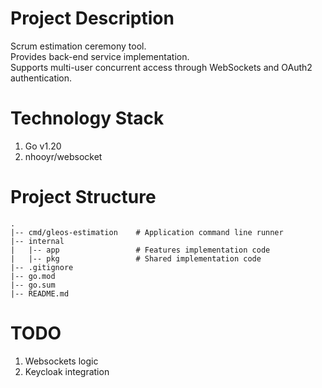# Project Description
Scrum estimation ceremony tool.\
Provides back-end service implementation.\
Supports multi-user concurrent access through WebSockets and OAuth2 authentication.

# Technology Stack
1. Go v1.20
2. nhooyr/websocket

# Project Structure
```
.
|-- cmd/gleos-estimation    # Application command line runner
|-- internal
|   |-- app                 # Features implementation code
|   |-- pkg                 # Shared implementation code
|-- .gitignore
|-- go.mod
|-- go.sum
|-- README.md
```

# TODO
1. Websockets logic
2. Keycloak integration
